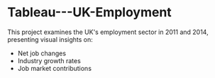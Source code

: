 # Tableau---UK-Employment
This project examines the UK's employment sector in 2011 and 2014, presenting visual insights on:  
- Net job changes  
- Industry growth rates  
- Job market contributions
